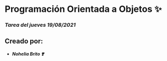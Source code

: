 ﻿# Programación Orientada a Objetos ✨
### _Tarea del jueves 19/08/2021_
## Creado por:
 - ##### Nohelia Brito ❣️

